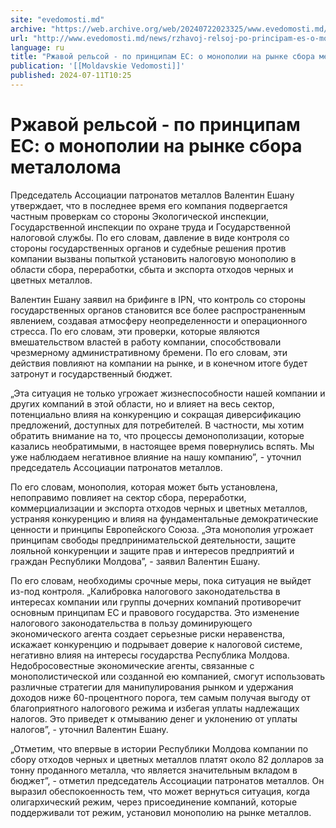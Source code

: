 ```yaml
---
site: "evedomosti.md"
archive: "https://web.archive.org/web/20240722023325/www.evedomosti.md/news/rzhavoj-relsoj-po-principam-es-o-monopolii-na-rynke-sbora-me"
url: "http://www.evedomosti.md/news/rzhavoj-relsoj-po-principam-es-o-monopolii-na-rynke-sbora-me"
language: ru
title: "Ржавой рельсой - по принципам ЕС: о монополии на рынке сбора металолома"
publication: '[[Moldavskie Vedomosti]]'
published: 2024-07-11T10:25
---
```


# Ржавой рельсой - по принципам ЕС: о монополии на рынке сбора металолома

Председатель Ассоциации патронатов металлов Валентин Ешану утверждает, что в последнее время его компания подвергается частным проверкам со стороны Экологической инспекции, Государственной инспекции по охране труда и Государственной налоговой службы. По его словам, давление в виде контроля со стороны государственных органов и судебные решения против компании вызваны попыткой установить налоговую монополию в области сбора, переработки, сбыта и экспорта отходов черных и цветных металлов.

Валентин Ешану заявил на брифинге в IPN, что контроль со стороны государственных органов становится все более распространенным явлением, создавая атмосферу неопределенности и операционного стресса. По его словам, эти проверки, которые являются вмешательством властей в работу компании, способствовали чрезмерному административному бремени. По его словам, эти действия повлияют на компании на рынке, и в конечном итоге будет затронут и государственный бюджет.

„Эта ситуация не только угрожает жизнеспособности нашей компании и других компаний в этой области, но и влияет на весь сектор, потенциально влияя на конкуренцию и сокращая диверсификацию предложений, доступных для потребителей. В частности, мы хотим обратить внимание на то, что процессы демонополизации, которые казались необратимыми, в настоящее время повернулись вспять. Мы уже наблюдаем негативное влияние на нашу компанию”, - уточнил председатель Ассоциации патронатов металлов.

По его словам, монополия, которая может быть установлена, непоправимо повлияет на сектор сбора, переработки, коммерциализации и экспорта отходов черных и цветных металлов, устраняя конкуренцию и влияя на фундаментальные демократические ценности и принципы Европейского Союза. „Эта монополия угрожает принципам свободы предпринимательской деятельности, защите лояльной конкуренции и защите прав и интересов предприятий и граждан Республики Молдова”, - заявил Валентин Ешану.

По его словам, необходимы срочные меры, пока ситуация не выйдет из-под контроля. „Калибровка налогового законодательства в интересах компании или группы дочерних компаний противоречит основным принципам ЕС и правового государства. Это изменение налогового законодательства в пользу доминирующего экономического агента создает серьезные риски неравенства, искажает конкуренцию и подрывает доверие к налоговой системе, негативно влияя на интересы государства Республика Молдова. Недобросовестные экономические агенты, связанные с монополистической или созданной ею компанией, смогут использовать различные стратегии для манипулирования рынком и удержания доходов ниже 60-процентного порога, тем самым получая выгоду от благоприятного налогового режима и избегая уплаты надлежащих налогов. Это приведет к отмыванию денег и уклонению от уплаты налогов”, - уточнил Валентин Ешану.

„Отметим, что впервые в истории Республики Молдова компании по сбору отходов черных и цветных металлов платят около 82 долларов за тонну проданного металла, что является значительным вкладом в бюджет”, - отметил председатель Ассоциации патронатов металлов. Он выразил обеспокоенность тем, что может вернуться ситуация, когда олигархический режим, через присоединение компаний, которые поддерживали тот режим, установил монополию на рынке металлов.